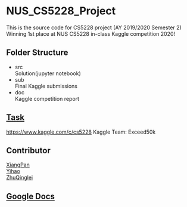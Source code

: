 # NUS_CS5228_Project  
This is the source code for CS5228 project (AY 2019/2020 Semester 2)   
Winning 1st place at NUS CS5228 in-class Kaggle competition 2020!
## Folder Structure
- src  
	Solution(jupyter notebook)  
- sub  
	Final Kaggle submissions  
- doc  
	Kaggle competition report 
## [Task](https://www.kaggle.com/c/cs5228)
https://www.kaggle.com/c/cs5228
Kaggle Team: Exceed50k
## Contributor  
[XiangPan](https://github.com/Xiang-Pan)  
[Yihao](https://github.com/Vincentwei1021)  
[ZhuQinglei](https://github.com/ZhuQinglei)

## [Google Docs](https://docs.google.com/document/d/1W6jIvFtX8nyxv8nMnLYfKLoAtyhfCOEJm2UM9hVqRqk/edit?usp=sharing)  


